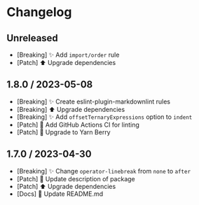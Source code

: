 # Changelog

## Unreleased

- [Breaking] ✨ Add `import/order` rule
- [Patch] ⬆️ Upgrade dependencies

## 1.8.0 / 2023-05-08

- [Breaking] ✨ Create eslint-plugin-markdownlint rules
- [Breaking] ⬆️ Upgrade dependencies
- [Breaking] ✨ Add `offsetTernaryExpressions` option to `indent`
- [Patch] 👷 Add GitHub Actions CI for linting
- [Patch] 🔧 Upgrade to Yarn Berry

## 1.7.0 / 2023-04-30

- [Breaking] ✨ Change `operator-linebreak` from `none` to `after`
- [Patch] 🔧 Update description of package
- [Patch] ⬆️ Upgrade dependencies
- [Docs] 📝 Update README.md
